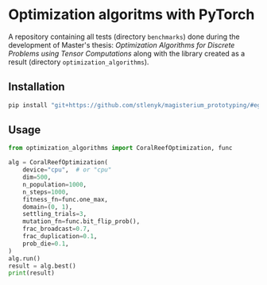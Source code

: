 # Optimization algoritms with PyTorch

A repository containing all tests (directory `benchmarks`) done during the development of Master's thesis: _Optimization Algorithms for Discrete Problems using Tensor Computations_ along with the library created as a result (directory `optimization_algorithms`).

## Installation

```sh
pip install "git+https://github.com/stlenyk/magisterium_prototyping/#egg=optimization_algorithms&subdirectory=optimization_algorithms" 
```

## Usage

```py
from optimization_algorithms import CoralReefOptimization, func

alg = CoralReefOptimization(
    device="cpu",  # or "cpu"
    dim=500,
    n_population=1000,
    n_steps=1000,
    fitness_fn=func.one_max,
    domain=(0, 1),
    settling_trials=3,
    mutation_fn=func.bit_flip_prob(),
    frac_broadcast=0.7,
    frac_duplication=0.1,
    prob_die=0.1,
)
alg.run()
result = alg.best()
print(result)
```
